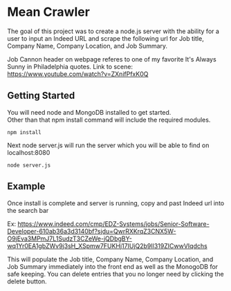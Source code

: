 # Mean Crawler
The goal of this project was to create a node.js server with the ability for a user to input an Indeed URL and scrape the following url for Job title, Company Name, Company Location, and Job Summary.  

Job Cannon header on webpage referes to one of my favorite It's Always Sunny in Philadelphia quotes.
Link to scene: https://www.youtube.com/watch?v=ZXnifPfxK0Q

## Getting Started

You will need node and MongoDB installed to get started.  
Other than that npm install command will include the required modules.
```
npm install
```

 Next node server.js  will run the server which you will be able to find on localhost:8080
 ```
 node server.js 
 ````


## Example
Once install is complete and server is running, copy and past Indeed url into the search bar 

Ex: https://www.indeed.com/cmp/EDZ-Systems/jobs/Senior-Software-Developer-610ab36a3d3140bf?sjdu=QwrRXKrqZ3CNX5W-O9jEva3MPmJ7L1SudzT3CZeWe-jQDbgBY-wq1Yr0EA1gbZWv9j3sH_XSpmw7FUKHj17IUjQ2b9Il319ZICwwVIqdchs

This will populate the Job title, Company Name, Company Location, and Job Summary immediately into the front end as well as the MonogoDB for safe keeping.  You can delete entries that you no longer need by clicking the delete button.
